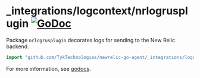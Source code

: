 # _integrations/logcontext/nrlogrusplugin [![GoDoc](https://godoc.org/github.com/TykTechnologies/newrelic-go-agent/_integrations/logcontext/nrlogrusplugin?status.svg)](https://godoc.org/github.com/TykTechnologies/newrelic-go-agent/_integrations/logcontext/nrlogrusplugin)

Package `nrlogrusplugin` decorates logs for sending to the New Relic backend.

```go
import "github.com/TykTechnologies/newrelic-go-agent/_integrations/logcontext/nrlogrusplugin"
```

For more information, see
[godocs](https://godoc.org/github.com/TykTechnologies/newrelic-go-agent/_integrations/logcontext/nrlogrusplugin).
